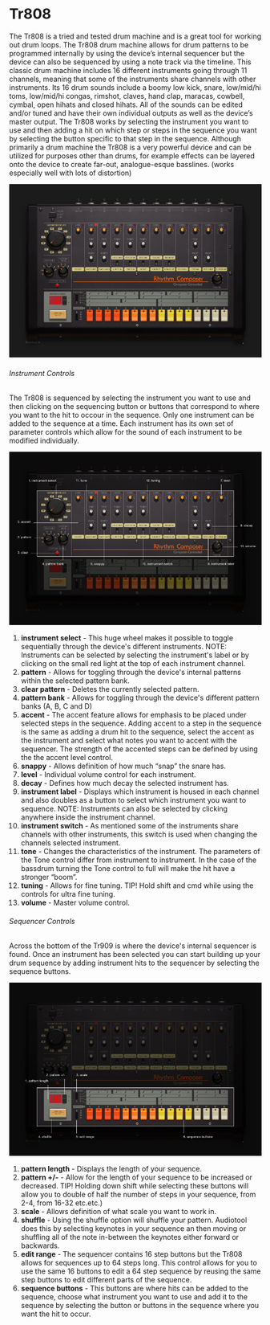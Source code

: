 # Tr808

The Tr808 is a tried and tested drum machine and is a great tool for
working out drum loops. The Tr808 drum machine allows for drum
patterns to be programmed internally by using the device’s internal
sequencer but the device can also be sequenced by using a note track via
the timeline. This classic drum machine includes 16 different
instruments going through 11 channels, meaning that some of the
instruments share channels with other instruments. Its 16 drum sounds
include a boomy low kick, snare, low/mid/hi toms, low/mid/hi congas,
rimshot, claves, hand clap, maracas, cowbell, cymbal, open hihats and
closed hihats. All of the sounds can be edited and/or tuned and have
their own individual outputs as well as the device’s master output. The
Tr808 works by selecting the instrument you want to use and then
adding a hit on which step or steps in the sequence you want by
selecting the button specific to that step in the sequence. Although
primarily a drum machine the Tr808 is a very powerful device and can
be utilized for purposes other than drums, for example effects can be
layered onto the device to create far-out, analogue-esque basslines.
(works especially well with lots of distortion)

![/images/beat\_eight.png](/images/beat_eight.png
"/images/beat_eight.png")

###### Instrument Controls

The Tr808 is sequenced by selecting the instrument you want to use
and then clicking on the sequencing button or buttons that correspond to
where you want to the hit to occour in the sequence. Only one instrument
can be added to the sequence at a time. Each instrument has its own set
of parameter controls which allow for the sound of each instrument to be
modified individually.

![/images/beat\_eight2.png](/images/beat_eight2.png
"/images/beat_eight2.png")

1.  **instrument select** - This huge wheel makes it possible to toggle
    sequentially through the device's different instruments. NOTE:
    Instruments can be selected by selecting the instrument's label or
    by clicking on the small red light at the top of each instrument
    channel.
2.  **pattern** - Allows for toggling through the device's internal
    patterns within the selected pattern bank.
3.  **clear pattern** - Deletes the currently selected pattern.
4.  **pattern bank** - Allows for toggling through the device's
    different pattern banks (A, B, C and D)
5.  **accent** - The accent feature allows for emphasis to be placed
    under selected steps in the sequence. Adding accent to a step in the
    sequence is the same as adding a drum hit to the sequence, select
    the accent as the instrument and select what notes you want to
    accent with the sequencer. The strength of the accented steps can be
    defined by using the the accent level control.
6.  **snappy** - Allows definition of how much “snap” the snare has.
7.  **level** - Individual volume control for each instrument.
8.  **decay** - Defines how much decay the selected instrument has.
9.  **instrument label** - Displays which instrument is housed in each
    channel and also doubles as a button to select which instrument you
    want to sequence. NOTE: Instruments can also be selected by clicking
    anywhere inside the instrument channel.
10. **instrument switch** - As mentioned some of the instruments share
    channels with other instruments, this switch is used when changing
    the channels selected instrument.
11. **tone** - Changes the characteristics of the instrument. The
    parameters of the Tone control differ from instrument to instrument.
    In the case of the bassdrum turning the Tone control to full will
    make the hit have a stronger “boom”.
12. **tuning** - Allows for fine tuning. TIP\! Hold shift and cmd while
    using the controls for ultra fine tuning.
13. **volume** - Master volume control.

###### Sequencer Controls

Across the bottom of the Tr909 is where the device's internal
sequencer is found. Once an instrument has been selected you can start
building up your drum sequence by adding instrument hits to the
sequencer by selecting the sequence buttons.

![/images/beat\_eight3.png](/images/beat_eight3.png
"/images/beat_eight3.png")

1.  **pattern length** - Displays the length of your sequence.
2.  **pattern +/-** - Allow for the length of your sequence to be
    increased or decreased. TIP\! Holding down shift while selecting
    these buttons will allow you to double of half the number of steps
    in your sequence, from 2-4, from 16-32 etc.etc.)
3.  **scale** - Allows definition of what scale you want to work in.
4.  **shuffle** - Using the shuffle option will shuffle your pattern.
    Audiotool does this by selecting keynotes in your sequence an then
    moving or shuffling all of the note in-between the keynotes either
    forward or backwards.
5.  **edit range** - The sequencer contains 16 step buttons but the
    Tr808 allows for sequences up to 64 steps long. This control
    allows for you to use the same 16 buttons to edit a 64 step sequence
    by reusing the same step buttons to edit different parts of the
    sequence.
6.  **sequence buttons** - This buttons are where hits can be added to
    the sequence, choose what instrument you want to use and add it to
    the sequence by selecting the button or buttons in the sequence
    where you want the hit to occur.
